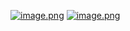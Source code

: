 [![image.png](https://i.postimg.cc/JhR54S3x/image.png)](https://postimg.cc/NKPHdJz2)
[![image.png](https://i.postimg.cc/Y9s6R95D/image.png)](https://postimg.cc/qh26MkM2)
